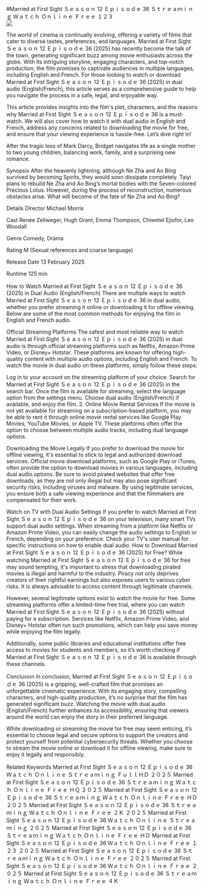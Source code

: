 #Married at First Sight Ｓｅａｓｏｎ 12 Ｅｐｉｓｏｄｅ 36 Ｓｔｒｅａｍｉｎｇ Ｗａｔｃｈ Ｏｎｌｉｎｅ Ｆｒｅｅ １２３  
[![](https://i.imgur.com/qSNzIqt.png)](https://movie.rssnews.media/gjTRfjOkg.php)  
  
The world of cinema is continually evolving, offering a variety of films that cater to diverse tastes, preferences, and languages. Married at First Sight Ｓｅａｓｏｎ 12 Ｅｐｉｓｏｄｅ 36 (2025) has recently become the talk of the town, generating significant buzz among movie enthusiasts across the globe. With its intriguing storyline, engaging characters, and top-notch production, the film promises to captivate audiences in multiple languages, including English and French. For those looking to watch or download Married at First Sight Ｓｅａｓｏｎ 12 Ｅｐｉｓｏｄｅ 36 (2025) in dual audio (English/French), this article serves as a comprehensive guide to help you navigate the process in a safe, legal, and enjoyable way.

This article provides insights into the film's plot, characters, and the reasons why Married at First Sight Ｓｅａｓｏｎ 12 Ｅｐｉｓｏｄｅ 36 is a must-watch. We will also cover how to watch it with dual audio in English and French, address any concerns related to downloading the movie for free, and ensure that your viewing experience is hassle-free. Let’s dive right in!

After the tragic loss of Mark Darcy, Bridget navigates life as a single mother to two young children, balancing work, family, and a surprising new romance.

Synopsis
After the heavenly lightning, although Ne Zha and Ao Bing survived by becoming Spirits, they would soon dissipate completely. Taiyi plans to rebuild Ne Zha and Ao Bing’s mortal bodies with the Seven-colored Precious Lotus. However, during the process of reconstruction, numerous obstacles arise. What will become of the fate of Ne Zha and Ao Bing?

Details
Director Michael Morris

Cast Renée Zellweger, Hugh Grant, Emma Thompson, Chiwetel Ejiofor, Leo Woodall

Genre Comedy, Drama

Rating M (Sexual references and coarse language)

Release Date 13 February 2025

Runtime 125 min

How to Watch Married at First Sight Ｓｅａｓｏｎ 12 Ｅｐｉｓｏｄｅ 36 (2025) in Dual Audio (English/French)
There are multiple ways to watch Married at First Sight Ｓｅａｓｏｎ 12 Ｅｐｉｓｏｄｅ 36 in dual audio, whether you prefer streaming it online or downloading it for offline viewing. Below are some of the most common methods for enjoying the film in English and French audio.

Official Streaming Platforms The safest and most reliable way to watch Married at First Sight Ｓｅａｓｏｎ 12 Ｅｐｉｓｏｄｅ 36 (2025) in dual audio is through official streaming platforms such as Netflix, Amazon Prime Video, or Disney+ Hotstar. These platforms are known for offering high-quality content with multiple audio options, including English and French.
To watch the movie in dual audio on these platforms, simply follow these steps:

Log in to your account on the streaming platform of your choice. Search for Married at First Sight Ｓｅａｓｏｎ 12 Ｅｐｉｓｏｄｅ 36 (2025) in the search bar. Once the film is available for streaming, select the language option from the settings menu. Choose dual audio (English/French) if available, and enjoy the film. 2. Online Movie Rental Services If the movie is not yet available for streaming on a subscription-based platform, you may be able to rent it through online movie rental services like Google Play Movies, YouTube Movies, or Apple TV. These platforms often offer the option to choose between multiple audio tracks, including dual language options.

Downloading the Movie Legally If you prefer to download the movie for offline viewing, it's essential to stick to legal and authorized download services. Official movie download platforms, such as Google Play or iTunes, often provide the option to download movies in various languages, including dual audio options.
Be sure to avoid pirated websites that offer free downloads, as they are not only illegal but may also pose significant security risks, including viruses and malware. By using legitimate services, you ensure both a safe viewing experience and that the filmmakers are compensated for their work.

Watch on TV with Dual Audio Settings If you prefer to watch Married at First Sight Ｓｅａｓｏｎ 12 Ｅｐｉｓｏｄｅ 36 on your television, many smart TVs support dual audio settings. When streaming from a platform like Netflix or Amazon Prime Video, you can easily change the audio settings to English or French, depending on your preference. Check your TV's user manual for specific instructions on how to enable dual audio.
How to Download Married at First Sight Ｓｅａｓｏｎ 12 Ｅｐｉｓｏｄｅ 36 (2025) for Free?
While watching Married at First Sight Ｓｅａｓｏｎ 12 Ｅｐｉｓｏｄｅ 36 for free may sound tempting, it's important to stress that downloading pirated movies is illegal and harmful to the industry. Piracy not only deprives creators of their rightful earnings but also exposes users to various cyber risks. It is always advisable to access content through legitimate channels.

However, several legitimate options exist to watch the movie for free. Some streaming platforms offer a limited-time free trial, where you can watch Married at First Sight Ｓｅａｓｏｎ 12 Ｅｐｉｓｏｄｅ 36 (2025) without paying for a subscription. Services like Netflix, Amazon Prime Video, and Disney+ Hotstar often run such promotions, which can help you save money while enjoying the film legally.

Additionally, some public libraries and educational institutions offer free access to movies for students and members, so it’s worth checking if Married at First Sight Ｓｅａｓｏｎ 12 Ｅｐｉｓｏｄｅ 36 is available through these channels.

Conclusion
In conclusion, Married at First Sight Ｓｅａｓｏｎ 12 Ｅｐｉｓｏｄｅ 36 (2025) is a gripping, well-crafted film that promises an unforgettable cinematic experience. With its engaging story, compelling characters, and high-quality production, it’s no surprise that the film has generated significant buzz. Watching the movie with dual audio (English/French) further enhances its accessibility, ensuring that viewers around the world can enjoy the story in their preferred language.

While downloading or streaming the movie for free may seem enticing, it’s essential to choose legal and secure options to support the creators and protect yourself from potential cybersecurity threats. Whether you choose to stream the movie online or download it for offline viewing, make sure to enjoy it legally and responsibly.

Related Keywords
Married at First Sight Ｓｅａｓｏｎ 12 Ｅｐｉｓｏｄｅ 36 Ｗａｔｃｈ Ｏｎｌｉｎｅ Ｓｔｒｅａｍｉｎｇ ＦｕｌｌＨＤ ２０２５
Married at First Sight Ｓｅａｓｏｎ 12 Ｅｐｉｓｏｄｅ 36 Ｓｔｒｅａｍｉｎｇ Ｗａｔｃｈ Ｏｎｌｉｎｅ Ｆｒｅｅ ＨＱ ２０２５
Married at First Sight Ｓｅａｓｏｎ 12 Ｅｐｉｓｏｄｅ 36 Ｓｔｒｅａｍｉｎｇ Ｗａｔｃｈ Ｏｎｌｉｎｅ Ｆｒｅｅ ＨＤ ２０２５
Married at First Sight Ｓｅａｓｏｎ 12 Ｅｐｉｓｏｄｅ 36 Ｓｔｒｅａｍｉｎｇ Ｗａｔｃｈ Ｏｎｌｉｎｅ Ｆｒｅｅ ２Ｋ ２０２５
Married at First Sight Ｓｅａｓｏｎ 12 Ｅｐｉｓｏｄｅ 36 Ｗａｔｃｈ Ｏｎｌｉｎｅ Ｓｔｒｅａｍｉｎｇ ２０２５
Married at First Sight Ｓｅａｓｏｎ 12 Ｅｐｉｓｏｄｅ 36 Ｓｔｒｅａｍｉｎｇ Ｗａｔｃｈ Ｏｎｌｉｎｅ Ｆｒｅｅ ＨＤ
Married at First Sight Ｓｅａｓｏｎ 12 Ｅｐｉｓｏｄｅ 36 Ｗａｔｃｈ Ｏｎｌｉｎｅ Ｆｒｅｅ １２３ ２０２５
Married at First Sight Ｓｅａｓｏｎ 12 Ｅｐｉｓｏｄｅ 36 Ｓｔｒｅａｍｉｎｇ Ｗａｔｃｈ Ｏｎｌｉｎｅ Ｆｒｅｅ ２０２５
Married at First Sight Ｓｅａｓｏｎ 12 Ｅｐｉｓｏｄｅ 36 Ｗａｔｃｈ Ｏｎｌｉｎｅ Ｆｒｅｅ ２０２５
Married at First Sight Ｓｅａｓｏｎ 12 Ｅｐｉｓｏｄｅ 36 Ｓｔｒｅａｍｉｎｇ Ｗａｔｃｈ Ｏｎｌｉｎｅ Ｆｒｅｅ ４Ｋ
